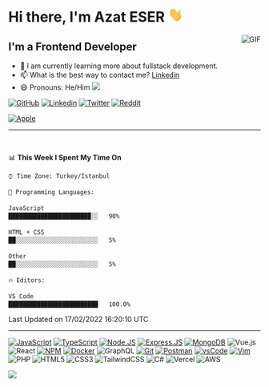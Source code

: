 # Hi there, I'm Azat ESER <img width="30px" height="30px" src="https://github.com/SatYu26/SatYu26/raw/master/Assets/Hi.gif" />

<img align="right" alt="GIF" height="160px" src="https://octodex.github.com/images/daftpunktocat-guy.gif" />

## I'm a Frontend Developer

- 🌱 I am currently learning more about fullstack development.
- 📫 What is the best way to contact me? [Linkedin](linkedin.com/in/azat-eser-304a46221)
- 😄 Pronouns: He/Him ![](https://komarev.com/ghpvc/?username=azateser&color=0ca4a5)

[![GitHub](https://img.shields.io/badge/Github-100000?style=for-the-badge&logo=github&logoColor=white)](https://github.com/azateser/)
[![Linkedin](https://img.shields.io/badge/Linkedin-0077B5?style=for-the-badge&logo=linkedin&logoColor=white)](linkedin.com/in/azat-eser-304a46221)
[![Twitter](https://img.shields.io/badge/Twitter-1DA1F2?style=for-the-badge&logo=twitter&logoColor=white)](https://twitter.com/azatesser)
[![Reddit](https://img.shields.io/badge/Reddit-FF4500?style=for-the-badge&logo=reddit&logoColor=white)](https://www.reddit.com/user/azateser)

[![Apple](https://img.shields.io/badge/Apple-MacBook_Air_2020-999999?style=for-the-badge&logo=apple&logoColor=white)]()


---
<br>

📊 **This Week I Spent My Time On** 

```text
⌚︎ Time Zone: Turkey/Istanbul

💬 Programming Languages: 

JavaScript
███████████████████████░░   90% 

HTML + CSS
██░░░░░░░░░░░░░░░░░░░░░░░   5% 

Other
██░░░░░░░░░░░░░░░░░░░░░░░   5% 

🔥 Editors: 

VS Code
█████████████████████████   100.0%

```


 Last Updated on 17/02/2022 16:20:10 UTC
<!--END_SECTION:waka-->


---


[![JavaScript](https://img.shields.io/badge/JavaScript-F7DF1E?style=for-the-badge&logo=javascript&logoColor=black)]()
[![TypeScript](https://img.shields.io/badge/TypeScript-007ACC?style=for-the-badge&logo=typescript&logoColor=white)]()
[![Node.JS](https://img.shields.io/badge/Node.js-43853D?style=for-the-badge&logo=node.js&logoColor=white)]()
[![Express.JS](https://img.shields.io/badge/Express.JS-000000?style=for-the-badge&logo=express&logoColor=white)]()
[![MongoDB](https://img.shields.io/badge/MongoDB-4EA94B?style=for-the-badge&logo=mongodb&logoColor=white)]()
![Vue.js](https://img.shields.io/badge/vuejs-%2335495e.svg?style=for-the-badge&logo=vuedotjs&logoColor=%234FC08D)
![React](https://img.shields.io/badge/react-%2320232a.svg?style=for-the-badge&logo=react&logoColor=%2361DAFB)
[![NPM](https://img.shields.io/badge/NPM-CB3837?style=for-the-badge&logo=npm&logoColor=white)]()
[![Docker](https://img.shields.io/badge/Docker-2CA5E0?style=for-the-badge&logo=docker&logoColor=white)]()
![GraphQL](https://img.shields.io/badge/-GraphQL-E10098?style=for-the-badge&logo=graphql&logoColor=white)
[![Git](https://img.shields.io/badge/Git-F05032?style=for-the-badge&logo=git&logoColor=white)]()
[![Postman](https://img.shields.io/badge/Postman-FF6C37?style=for-the-badge&logo=Postman&logoColor=white)]()
[![vsCode](https://img.shields.io/badge/vsCode-0078D4?style=for-the-badge&logo=visual%20studio%20code&logoColor=white)]()
[![Vim](https://img.shields.io/badge/Vim-%2311AB00.svg?&style=for-the-badge&logo=vim&logoColor=white)]()
![PHP](https://img.shields.io/badge/php-%23777BB4.svg?style=for-the-badge&logo=php&logoColor=white)
![HTML5](https://img.shields.io/badge/html5-%23E34F26.svg?style=for-the-badge&logo=html5&logoColor=white)
![CSS3](https://img.shields.io/badge/css3-%231572B6.svg?style=for-the-badge&logo=css3&logoColor=white)
![TailwindCSS](https://img.shields.io/badge/tailwindcss-%2338B2AC.svg?style=for-the-badge&logo=tailwind-css&logoColor=white)
![C#](https://img.shields.io/badge/c%23-%23239120.svg?style=for-the-badge&logo=c-sharp&logoColor=white)
![Vercel](https://img.shields.io/badge/Vercel-000000?style=for-the-badge&logo=vercel&logoColor=white)
![AWS](https://img.shields.io/badge/AWS-%23FF9900.svg?style=for-the-badge&logo=amazon-aws&logoColor=white)

<img src="https://imgur.com/rilHVxA.png"/> 
